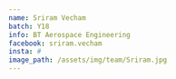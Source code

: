 ```yaml
---
name: Sriram Vecham
batch: Y18
info: BT Aerospace Engineering
facebook: sriram.vecham
insta: #
image_path: /assets/img/team/Sriram.jpg
---
```

